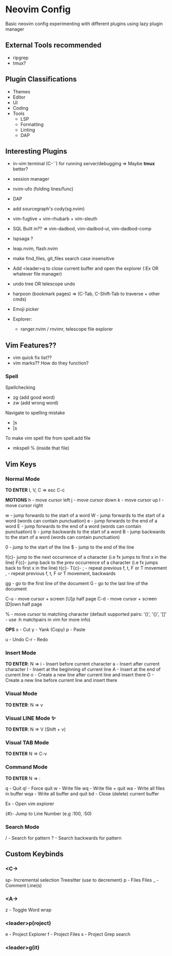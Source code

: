 # Neovim Config

Basic neovim config experimenting with different plugins using lazy plugin manager

## External Tools recommended

- ripgrep
- tmux?

## Plugin Classifications

- Themes
- Editor
- UI
- Coding
- Tools
  - LSP
  - Formatting
  - Linting
  - DAP

## Interesting Plugins

- in-vim terminal (C-``) for running server/debugging => Maybe **tmux** better?
- session manager
- nvim-ufo (folding lines/func)

- DAP
- add sourcegraph's cody(sg.nvim)
- vim-fugtive + vim-rhubarb + vim-sleuth
- SQL Built in?? => vim-dadbod, vim-dadbod-ui, vim-dadbod-comp
- lspsaga ?
- leap.nvim, flash.nvim
- make find_files, git_files search case insensitive
- Add \<leader>q to close current buffer and open the explorer (:Ex OR whatever file manager) <!-- Maybe ? -->
- undo tree OR telescope undo
- harpoon (bookmark pages) => (C-Tab, C-Shift-Tab to traverse + other cmds)
- Emoji picker
- Explorer:
  - ranger.nvim / rnvimr, telescope file explorer

## Vim Features??

- vim quick fix list??
- vim marks?? How do they function?

### Spell

Spellchecking

- zg (add good word)
- zw (add wrong word)

Navigate to spelling mistake

- ]s
- [s

To make vim spell file from spell.add file

- mkspell % (inside that file)

## Vim Keys

### Normal Mode

**TO ENTER**
I, V, C =>
esc
C-c

**MOTIONS**
h - move cursor left
j - move cursor down
k - move cursor up
l - move cursor right

w - jump forwards to the start of a word
W - jump forwards to the start of a word (words can contain punctuation)
e - jump forwards to the end of a word
E - jump forwards to the end of a word (words can contain punctuation)
b - jump backwards to the start of a word
B - jump backwards to the start of a word (words can contain punctuation)

0 - jump to the start of the line
$ - jump to the end of the line

f{c}- jump to the next occurrence of a character (i.e fx jumps to first x in the line)
F{c}- jump back to the prev occurrence of a character (i.e fx jumps back to first x in the line)
t{c}-
T{c}-
; - repeat previous f, t, F or T movement
, - repeat previous f, t, F or T movement, backwards

gg - go to the first line of the document
G - go to the last line of the document

C-u - move cursor + screen [U]p half page
C-d - move cursor + screen [D]own half page

% - move cursor to matching character (default supported pairs: '()', '{}', '[]' - use :h matchpairs in vim for more info)

**OPS**
x - Cut
y - Yank (Copy)
p - Paste

u - Undo
C-r - Redo

### Insert Mode

**TO ENTER**:
N =>
i - Insert before current character
a - Insert after current character
I - Insert at the beginning of current line
A - Insert at the end of current line
o - Create a new line after current line and insert there
O - Create a new line before current line and insert there

### Visual Mode

**TO ENTER**:
N => v

### Visual LINE Mode ✨

**TO ENTER**:
N => V (Shift + v)

### Visual TAB Mode

**TO ENTER**
N => C-v

### Command Mode

**TO ENTER**
N => :

q - Quit
q! - Force quit
w - Write file
wq - Write file + quit
wa - Write all files in buffer
wqa - Write all buffer and quit
bd - Close (delete) current buffer

Ex - Open vim explorer

{#}- Jump to Line Number (e.g :100, :50)

### Search Mode

/ - Search for pattern
? - Search backwards for pattern

## Custom Keybinds

### \<C->

sp- Incremental selection Treesitter (use <bs> to decrement)
p - Files Files
\_ - Comment Line(s)

### \<A->

z - Toggle Word wrap

### \<leader>p(roject)

e - Project Explorer
f - Project Files
s - Project Grep search

### \<leader>g(it)

